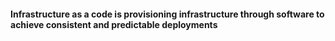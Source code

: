 #### Infrastructure as a code is provisioning infrastructure through software to achieve consistent and predictable deployments ####
